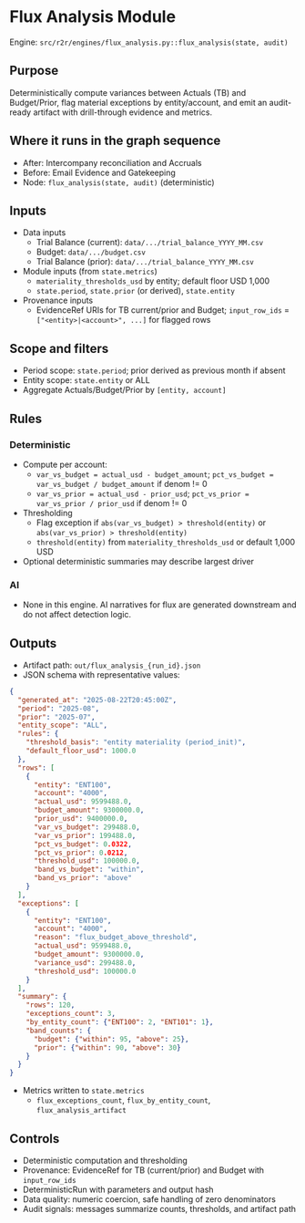 # Flux Analysis Module

Engine: `src/r2r/engines/flux_analysis.py::flux_analysis(state, audit)`

## Purpose

Deterministically compute variances between Actuals (TB) and Budget/Prior, flag material exceptions by entity/account, and emit an audit-ready artifact with drill-through evidence and metrics.

## Where it runs in the graph sequence

- After: Intercompany reconciliation and Accruals
- Before: Email Evidence and Gatekeeping
- Node: `flux_analysis(state, audit)` (deterministic)

## Inputs

- Data inputs
  - Trial Balance (current): `data/.../trial_balance_YYYY_MM.csv`
  - Budget: `data/.../budget.csv`
  - Trial Balance (prior): `data/.../trial_balance_YYYY_MM.csv`
- Module inputs (from `state.metrics`)
  - `materiality_thresholds_usd` by entity; default floor USD 1,000
  - `state.period`, `state.prior` (or derived), `state.entity`
- Provenance inputs
  - EvidenceRef URIs for TB current/prior and Budget; `input_row_ids` = `["<entity>|<account>", ...]` for flagged rows

## Scope and filters

- Period scope: `state.period`; prior derived as previous month if absent
- Entity scope: `state.entity` or ALL
- Aggregate Actuals/Budget/Prior by `[entity, account]`

## Rules

### Deterministic

- Compute per account:
  - `var_vs_budget = actual_usd - budget_amount`; `pct_vs_budget = var_vs_budget / budget_amount` if denom != 0
  - `var_vs_prior = actual_usd - prior_usd`; `pct_vs_prior = var_vs_prior / prior_usd` if denom != 0
- Thresholding
  - Flag exception if `abs(var_vs_budget) > threshold(entity)` or `abs(var_vs_prior) > threshold(entity)`
  - `threshold(entity)` from `materiality_thresholds_usd` or default 1,000 USD
- Optional deterministic summaries may describe largest driver

### AI

- None in this engine. AI narratives for flux are generated downstream and do not affect detection logic.

## Outputs

- Artifact path: `out/flux_analysis_{run_id}.json`
- JSON schema with representative values:

```json
{
  "generated_at": "2025-08-22T20:45:00Z",
  "period": "2025-08",
  "prior": "2025-07",
  "entity_scope": "ALL",
  "rules": {
    "threshold_basis": "entity materiality (period_init)",
    "default_floor_usd": 1000.0
  },
  "rows": [
    {
      "entity": "ENT100",
      "account": "4000",
      "actual_usd": 9599488.0,
      "budget_amount": 9300000.0,
      "prior_usd": 9400000.0,
      "var_vs_budget": 299488.0,
      "var_vs_prior": 199488.0,
      "pct_vs_budget": 0.0322,
      "pct_vs_prior": 0.0212,
      "threshold_usd": 100000.0,
      "band_vs_budget": "within",
      "band_vs_prior": "above"
    }
  ],
  "exceptions": [
    {
      "entity": "ENT100",
      "account": "4000",
      "reason": "flux_budget_above_threshold",
      "actual_usd": 9599488.0,
      "budget_amount": 9300000.0,
      "variance_usd": 299488.0,
      "threshold_usd": 100000.0
    }
  ],
  "summary": {
    "rows": 120,
    "exceptions_count": 3,
    "by_entity_count": {"ENT100": 2, "ENT101": 1},
    "band_counts": {
      "budget": {"within": 95, "above": 25},
      "prior": {"within": 90, "above": 30}
    }
  }
}
```

- Metrics written to `state.metrics`
  - `flux_exceptions_count`, `flux_by_entity_count`, `flux_analysis_artifact`

## Controls

- Deterministic computation and thresholding
- Provenance: EvidenceRef for TB (current/prior) and Budget with `input_row_ids`
- DeterministicRun with parameters and output hash
- Data quality: numeric coercion, safe handling of zero denominators
- Audit signals: messages summarize counts, thresholds, and artifact path
